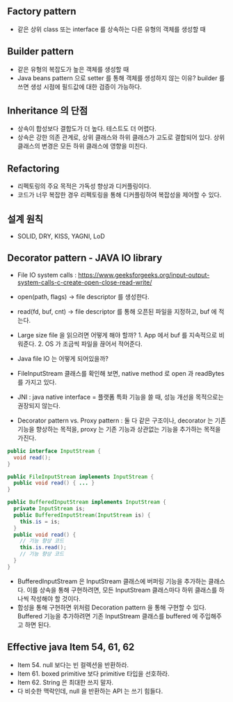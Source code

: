 ## Factory pattern
- 같은 상위 class 또는 interface 를 상속하는 다른 유형의 객체를 생성할 때

## Builder pattern
- 같은 유형의 복잡도가 높은 객체를 생성할 때
- Java beans pattern 으로 setter 를 통해 객체를 생성하지 않는 이유? builder 를 쓰면 생성 시점에 필드값에 대한 검증이 가능하다.

## Inheritance 의 단점
- 상속이 합성보다 결합도가 더 높다. 테스트도 더 어렵다.
- 상속은 강한 의존 관계로, 상위 클래스와 하위 클래스가 고도로 결합되어 있다. 상위 클래스의 변경은 모든 하위 클래스에 영향을 미친다.

## Refactoring
- 리펙토링의 주요 목적은 가독성 향상과 디커플링이다.
- 코드가 너무 복잡한 경우 리펙토링을 통해 디커플링하여 복잡성을 제어할 수 있다.

## 설계 원칙
- SOLID, DRY, KISS, YAGNI, LoD

## Decorator pattern - JAVA IO library
- File IO system calls : https://www.geeksforgeeks.org/input-output-system-calls-c-create-open-close-read-write/
- open(path, flags) -> file descriptor 를 생성한다.
- read(fd, buf, cnt) -> file descriptor 를 통해 오픈된 파일을 지정하고, buf 에 적는다.
- Large size file 을 읽으려면 어떻게 해야 할까? 1. App 에서 buf 를 지속적으로 비워준다. 2. OS 가 조금씩 파일을 끊어서 적어준다.
- Java file IO 는 어떻게 되어있을까?
- FileInputStream 클래스를 확인해 보면, native method 로 open 과 readBytes 를 가지고 있다.
- JNI : java native interface = 플랫폼 특화 기능을 쓸 때, 성능 개선을 목적으로는 권장되지 않는다.

- Decorator pattern vs. Proxy pattern : 둘 다 같은 구조이나, decorator 는 기존 기능을 향상하는 목적을, proxy 는 기존 기능과 상관없는 기능을 추가하는 목적을 가진다.

```java
public interface InputStream {
  void read();
}

public FileInputStream implements InputStream {
  public void read() { ... }
}

public BufferedInputStream implements InputStream {
  private InputStream is;
  public BufferedInputStream(InputStream is) {
    this.is = is;
  }
  public void read() {
    // 기능 향상 코드
    this.is.read();
    // 기능 향상 코드
  }
}
```

- BufferedInputStream 은 InputStream 클래스에 버퍼링 기능을 추가하는 클래스다. 이를 상속을 통해 구현하려면, 모든 InputStream 클래스마다 하위 클래스를 하나씩 작성해야 할 것이다.
- 합성을 통해 구현하면 위처럼 Decoration pattern 을 통해 구현할 수 있다. Buffered 기능을 추가하려면 기존 InputStream 클래스를 buffered 에 주입해주고 하면 된다.



## Effective java Item 54, 61, 62
- Item 54. null 보다는 빈 컬렉션을 반환하라.
- Item 61. boxed primitive 보다 primitive 타입을 선호하라.
- Item 62. String 은 최대한 쓰지 말자.
- 다 비슷한 맥락인데, null 을 반환하는 API 는 쓰기 힘들다. 

